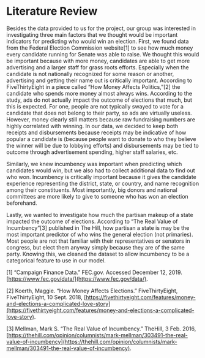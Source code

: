 # Literature Review

Besides the data provided to us for the project, our group was interested in investigating three main factors that we thought would be important indicators for predicting who would win an election. First, we found data from the Federal Election Commission website[1] to see how much money every candidate running for Senate was able to raise. We thought this would be important because with more money, candidates are able to get more advertising and a larger staff for grass roots efforts. Especially when the candidate is not nationally recognized for some reason or another, advertising and getting their name out is critically important. According to FiveThirtyEight in a piece called “How Money Affects Politics,”[2] the candidate who spends more money almost always wins. According to the study, ads do not actually impact the outcome of elections that much, but this is expected. For one, people are not typically swayed to vote for a candidate that does not belong to their party, so ads are virtually useless. However, money clearly still matters because raw fundraising numbers are highly correlated with winning. In our data, we decided to keep both receipts and disbursements because receipts may be indicative of how popular a candidate is (because people want to donate to who they believe the winner will be due to lobbying efforts) and disbursements may be tied to outcome through advertisement spending, higher staff salaries, etc.

Similarly, we knew incumbency was important when predicting which candidates would win, but we also had to collect additional data to find out who won. Incumbency is critically important because it gives the candidate experience representing the district, state, or country, and name recognition among their constituents. Most importantly, big donors and national committees are more likely to give to someone who has won an election beforehand.

Lastly, we wanted to investigate how much the partisan makeup of a state impacted the outcome of elections. According to “The Real Value of Incumbency”[3] published in The Hill, how partisan a state is may be the most important predictor of who wins the general election (not primaries). Most people are not that familiar with their representatives or senators in congress, but elect them anyway simply because they are of the same party. Knowing this, we cleaned the dataset to allow incumbency to be a categorical feature to use in our model.

[1] “Campaign Finance Data.” FEC.gov. Accessed December 12, 2019. [https://www.fec.gov/data/](https://www.fec.gov/data/).

[2] Koerth, Maggie. “How Money Affects Elections.” FiveThirtyEight, FiveThirtyEight, 10 Sept. 2018, [https://fivethirtyeight.com/features/money-and-elections-a-complicated-love-story](https://fivethirtyeight.com/features/money-and-elections-a-complicated-love-story).

[3] Mellman, Mark S. “The Real Value of Incumbency.” TheHill, 3 Feb. 2016, [https://thehill.com/opinion/columnists/mark-mellman/303491-the-real-value-of-incumbency](https://thehill.com/opinion/columnists/mark-mellman/303491-the-real-value-of-incumbency).
